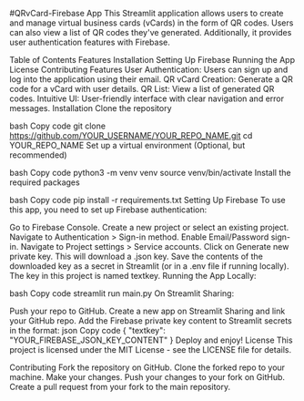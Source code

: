 #QRvCard-Firebase App
This Streamlit application allows users to create and manage virtual business cards (vCards) in the form of QR codes. Users can also view a list of QR codes they've generated. Additionally, it provides user authentication features with Firebase.

Table of Contents
Features
Installation
Setting Up Firebase
Running the App
License
Contributing
Features
User Authentication: Users can sign up and log into the application using their email.
QR vCard Creation: Generate a QR code for a vCard with user details.
QR List: View a list of generated QR codes.
Intuitive UI: User-friendly interface with clear navigation and error messages.
Installation
Clone the repository

bash
Copy code
git clone https://github.com/YOUR_USERNAME/YOUR_REPO_NAME.git
cd YOUR_REPO_NAME
Set up a virtual environment (Optional, but recommended)

bash
Copy code
python3 -m venv venv
source venv/bin/activate
Install the required packages

bash
Copy code
pip install -r requirements.txt
Setting Up Firebase
To use this app, you need to set up Firebase authentication:

Go to Firebase Console.
Create a new project or select an existing project.
Navigate to Authentication > Sign-in method.
Enable Email/Password sign-in.
Navigate to Project settings > Service accounts.
Click on Generate new private key. This will download a .json key.
Save the contents of the downloaded key as a secret in Streamlit (or in a .env file if running locally). The key in this project is named textkey.
Running the App
Locally:

bash
Copy code
streamlit run main.py
On Streamlit Sharing:

Push your repo to GitHub.
Create a new app on Streamlit Sharing and link your GitHub repo.
Add the Firebase private key content to Streamlit secrets in the format:
json
Copy code
{
    "textkey": "YOUR_FIREBASE_JSON_KEY_CONTENT"
}
Deploy and enjoy!
License
This project is licensed under the MIT License - see the LICENSE file for details.

Contributing
Fork the repository on GitHub.
Clone the forked repo to your machine.
Make your changes.
Push your changes to your fork on GitHub.
Create a pull request from your fork to the main repository.
